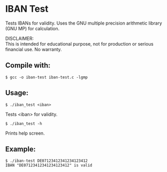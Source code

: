 # IBAN Test
Tests IBANs for validity. Uses the GNU multiple precision arithmetic library (GNU MP) for calculation.

DISCLAIMER:<br>
This is intended for educational purpose, not for production or serious financial use. No warranty.

## Compile with:
```
$ gcc -o iban-test iban-test.c -lgmp
```

## Usage:
```
$ ./iban_test <iban>
```
Tests &lt;iban&gt; for validity.
```
$ ./iban_test -h
```
Prints help screen.

## Example:
```
$ ./iban-test DE07123412341234123412
IBAN "DE07123412341234123412" is valid
```
